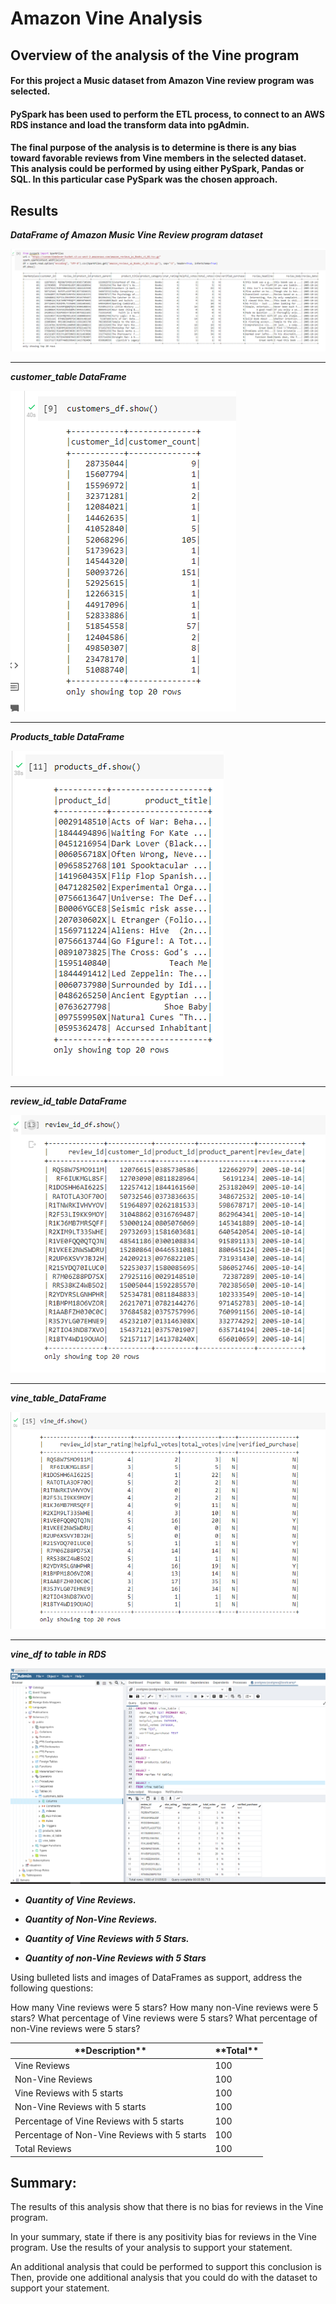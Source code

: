 # Amazon Vine Analysis

## Overview of the analysis of the Vine program
#### For this project a Music dataset from Amazon Vine review program was selected. 
#### PySpark has been used to perform the ETL process, to connect to an AWS RDS instance and load the transform data into pgAdmin. 
#### The final purpose of the analysis is to determine is there is any bias toward favorable reviews from Vine members in the selected dataset.  This analysis could be performed by using either PySpark, Pandas or SQL. In this particular case PySpark was the chosen approach. 

## Results

***DataFrame of Amazon Music Vine Review program dataset***

![d11](https://github.com/Connectime4ever/Amazon_Vine_Analysis/blob/main/d11.png)

---
***customer_table DataFrame***

![d12](https://github.com/Connectime4ever/Amazon_Vine_Analysis/blob/main/d12.png)

---
***Products_table DataFrame*** 

![d13](https://github.com/Connectime4ever/Amazon_Vine_Analysis/blob/main/d13.png)

---

***review_id_table DataFrame***

![d14](https://github.com/Connectime4ever/Amazon_Vine_Analysis/blob/main/d14.png)

---

***vine_table_DataFrame***

![d15](https://github.com/Connectime4ever/Amazon_Vine_Analysis/blob/main/d15.png)

---

***vine_df to table in RDS***

![d20](https://github.com/Connectime4ever/Amazon_Vine_Analysis/blob/main/d20.png)


 + ***Quantity of Vine Reviews.***


+ ***Quantity of Non-Vine Reviews.*** 


+ ***Quantity of Vine Reviews with 5 Stars.***


+ ***Quantity of non-Vine Reviews with 5 Stars***


Using bulleted lists and images of DataFrames as support, address the following questions:


How many Vine reviews were 5 stars? How many non-Vine reviews were 5 stars?
What percentage of Vine reviews were 5 stars? What percentage of non-Vine reviews were 5 stars?
<table class="t1" 
<thead>
<tr><th>**Description**</th><th>**Total**</th></tr>
</thead>
<tbody>
<tr><td>Vine Reviews</td><td>100</td></tr>
<tr><td>Non-Vine Reviews</td><td>100</td></tr>
<tr><td>Vine Reviews with 5 starts</td><td>100</td></tr>
<tr><td>Non-Vine Reviews with 5 starts</td><td>100</td></tr>
<tr><td>Percentage of Vine Reviews with 5 starts</td><td>100</td></tr>
<tr><td>Percentage of Non-Vine Reviews with 5 starts</td><td>100</td></tr>
<tr><td>Total Reviews</td><td>100</td></tr>
</tbody>
</table>


## Summary:

The results of this analysis show that there is no bias for reviews in the Vine program. 

In your summary, state if there is any positivity bias for reviews in the Vine program. Use the results of your analysis to support your statement. 

An additional analysis that could be performed to support this conclusion is Then, provide one additional analysis that you could do with the dataset to support your statement.


